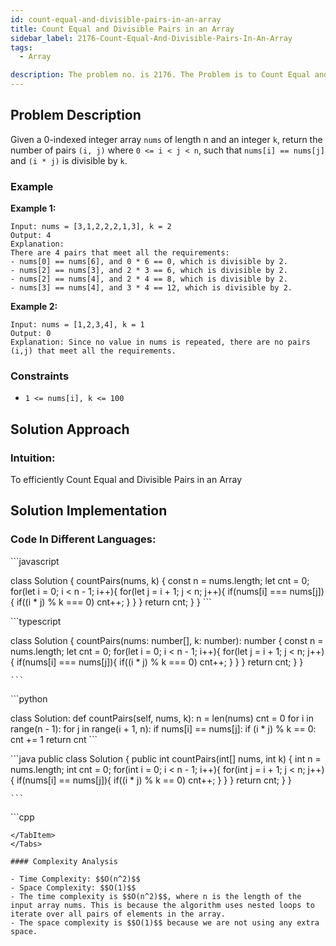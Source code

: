 ```yaml
---
id: count-equal-and-divisible-pairs-in-an-array
title: Count Equal and Divisible Pairs in an Array
sidebar_label: 2176-Count-Equal-And-Divisible-Pairs-In-An-Array
tags:
  - Array

description: The problem no. is 2176. The Problem is to Count Equal and Divisible Pairs in an Array.
---
```


## Problem Description
Given a 0-indexed integer array `nums` of length n and an integer `k`, return the number of pairs `(i, j)` where `0 <= i < j < n`, such that `nums[i] == nums[j]` and `(i * j)` is divisible by `k`.


### Example

**Example 1:**
```
Input: nums = [3,1,2,2,2,1,3], k = 2
Output: 4
Explanation:
There are 4 pairs that meet all the requirements:
- nums[0] == nums[6], and 0 * 6 == 0, which is divisible by 2.
- nums[2] == nums[3], and 2 * 3 == 6, which is divisible by 2.
- nums[2] == nums[4], and 2 * 4 == 8, which is divisible by 2.
- nums[3] == nums[4], and 3 * 4 == 12, which is divisible by 2.
```


**Example 2:**
```
Input: nums = [1,2,3,4], k = 1
Output: 0
Explanation: Since no value in nums is repeated, there are no pairs (i,j) that meet all the requirements.
```
### Constraints

- `1 <= nums[i], k <= 100`

## Solution Approach

### Intuition:

To efficiently Count Equal and Divisible Pairs in an Array



## Solution Implementation

### Code In Different Languages:

<Tabs>
  <TabItem value="JavaScript" label="JavaScript" default>
  <SolutionAuthor name="@Ishitamukherjee2004"/>
   ```javascript
    
class Solution {
  countPairs(nums, k) {
    const n = nums.length;
    let cnt = 0;
    for(let i = 0; i < n - 1; i++){
      for(let j = i + 1; j < n; j++){
        if(nums[i] === nums[j]){
          if((i * j) % k === 0) cnt++;
        }
      }
    }
    return cnt;
  }
}
    ```

  </TabItem>
  <TabItem value="TypeScript" label="TypeScript">
  <SolutionAuthor name="@Ishitamukherjee2004"/> 
   ```typescript
    
class Solution {
  countPairs(nums: number[], k: number): number {
    const n = nums.length;
    let cnt = 0;
    for(let i = 0; i < n - 1; i++){
      for(let j = i + 1; j < n; j++){
        if(nums[i] === nums[j]){
          if((i * j) % k === 0) cnt++;
        }
      }
    }
    return cnt;
  }
}


    ```

  </TabItem>
  <TabItem value="Python" label="Python"> 
  <SolutionAuthor name="@Ishitamukherjee2004"/>
   ```python
    
class Solution:
    def countPairs(self, nums, k):
        n = len(nums)
        cnt = 0
        for i in range(n - 1):
            for j in range(i + 1, n):
                if nums[i] == nums[j]:
                    if (i * j) % k == 0:
                        cnt += 1
        return cnt
    ```

  </TabItem>
  <TabItem value="Java" label="Java">
  <SolutionAuthor name="@Ishitamukherjee2004"/>
   ```java
    public class Solution {
    public int countPairs(int[] nums, int k) {
        int n = nums.length;
        int cnt = 0;
        for(int i = 0; i < n - 1; i++){
            for(int j = i + 1; j < n; j++){
                if(nums[i] == nums[j]){
                    if((i * j) % k == 0) cnt++;
                }
            }
        }
        return cnt;
    }
}

    ```

  </TabItem>
  <TabItem value="C++" label="C++">
  <SolutionAuthor name="@Ishitamukherjee2004"/>
   ```cpp


```
</TabItem> 
</Tabs>

#### Complexity Analysis

- Time Complexity: $$O(n^2)$$
- Space Complexity: $$O(1)$$
- The time complexity is $$O(n^2)$$, where n is the length of the input array nums. This is because the algorithm uses nested loops to iterate over all pairs of elements in the array.
- The space complexity is $$O(1)$$ because we are not using any extra space.